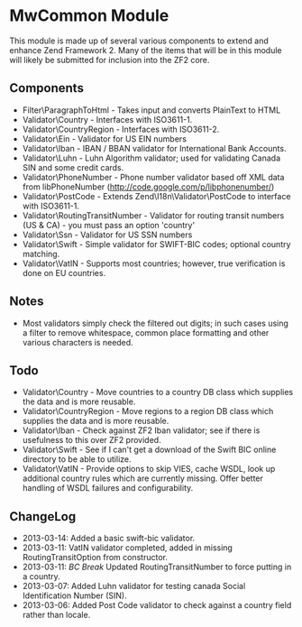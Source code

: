 MwCommon Module
===============

This module is made up of several various components to extend and enhance
Zend Framework 2.  Many of the items that will be in this module will likely
be submitted for inclusion into the ZF2 core.

Components
----------

* Filter\ParagraphToHtml - Takes input and converts PlainText to HTML
* Validator\Country - Interfaces with ISO3611-1.
* Validator\CountryRegion - Interfaces with ISO3611-2.
* Validator\Ein - Validator for US EIN numbers
* Validator\Iban - IBAN / BBAN validator for International Bank Accounts.
* Validator\Luhn - Luhn Algorithm validator; used for validating Canada SIN and some credit cards.
* Validator\PhoneNumber - Phone number validator based off XML data from libPhoneNumber (http://code.google.com/p/libphonenumber/)
* Validator\PostCode - Extends Zend\I18n\Validator\PostCode to interface with ISO3611-1.
* Validator\RoutingTransitNumber - Validator for routing transit numbers (US & CA) - you must pass an option 'country'
* Validator\Ssn - Validator for US SSN numbers
* Validator\Swift - Simple validator for SWIFT-BIC codes; optional country matching.
* Validator\VatIN - Supports most countries; however, true verification is done on EU countries.

Notes
-----
* Most validators simply check the filtered out digits; in such cases using a filter to remove whitespace, common place formatting and other various characters is needed.

Todo
----

* Validator\Country - Move countries to a country DB class which supplies the data and is more reusable.
* Validator\CountryRegion - Move regions to a region DB class which supplies the data and is more reusable.
* Validator\Iban - Check against ZF2 Iban validator; see if there is usefulness to this over ZF2 provided.
* Validator\Swift - See if I can't get a download of the Swift BIC online directory to be able to utilize.
* Validator\VatIN - Provide options to skip VIES, cache WSDL, look up additional country rules which are currently missing.  Offer better handling of WSDL failures and configurability.

ChangeLog
---------

* 2013-03-14: Added a basic swift-bic validator.
* 2013-03-11: VatIN validator completed, added in missing RoutingTransitOption from constructor.
* 2013-03-11: *BC Break* Updated RoutingTransitNumber to force putting in a country.
* 2013-03-07: Added Luhn validator for testing canada Social Identification Number (SIN).
* 2013-03-06: Added Post Code validator to check against a country field rather than locale.
